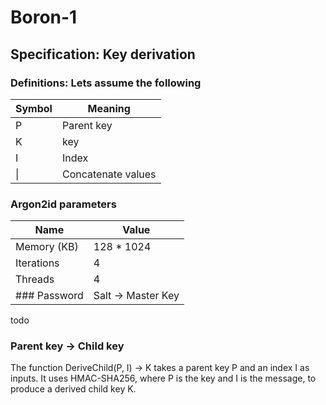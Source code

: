 # Boron-1
## Specification: Key derivation
### Definitions: Lets assume the following
| Symbol | Meaning            |
|--------|--------------------|
| P      | Parent key         |
| K      | key                |
| I      | Index              |
| \|     | Concatenate values |
### Argon2id parameters
| Name          | Value         |
| ------------- | ------------- |
| Memory (KB)   | 128 * 1024    |
| Iterations    | 4             |
| Threads       | 4             |
### Password | Salt &rarr; Master Key
todo
### Parent key &rarr; Child key
The function DeriveChild(P, I) &rarr; K takes a parent key P and an index I as inputs. It uses HMAC-SHA256, where P is the key and I is the message, to produce a derived child key K.